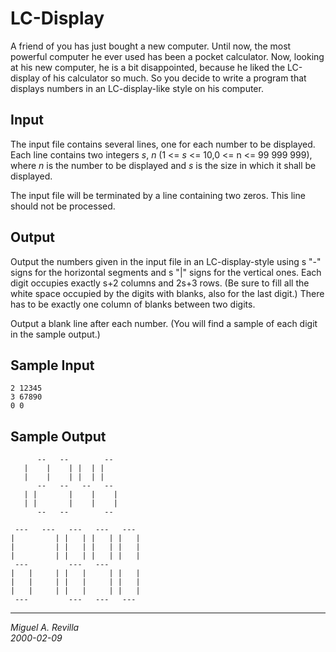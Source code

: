 LC-Display 
==========

A friend of you has just bought a new computer. Until now, the most powerful computer he ever used has been a pocket calculator. Now, looking at his new computer, he is a bit disappointed, because he liked the LC-display of his calculator so much. So you decide to write a program that displays numbers in an LC-display-like style on his computer.

Input 
-----

The input file contains several lines, one for each number to be displayed. Each line contains two integers *s*, *n* (1 <= *s* <= 10,0 <= n <= 99 999 999), where *n* is the number to be displayed and *s* is the size in which it shall be displayed.

The input file will be terminated by a line containing two zeros. This line should not be processed.

Output 
------

Output the numbers given in the input file in an LC-display-style using s "-" signs for the horizontal segments and s "|" signs for the vertical ones. Each digit occupies exactly s+2 columns and 2s+3 rows. (Be sure to fill all the white space occupied by the digits with blanks, also for the last digit.) There has to be exactly one column of blanks between two digits.

Output a blank line after each number. (You will find a sample of each digit in the sample output.)

Sample Input 
------------

	2 12345
	3 67890
	0 0

Sample Output 
-------------
```
      --   --        -- 
   |    |    | |  | |   
   |    |    | |  | |   
      --   --   --   -- 
   | |       |    |    |
   | |       |    |    |
      --   --        -- 

 ---   ---   ---   ---   --- 
|         | |   | |   | |   |
|         | |   | |   | |   |
|         | |   | |   | |   |
 ---         ---   ---       
|   |     | |   |     | |   |
|   |     | |   |     | |   |
|   |     | |   |     | |   |
 ---         ---   ---   --- 
 ```

---
*Miguel A. Revilla*  
*2000-02-09*
